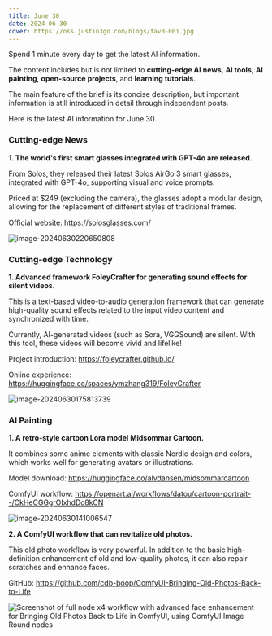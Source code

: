 ```yaml
---
title: June 30
date: 2024-06-30
cover: https://oss.justin3go.com/blogs/fav0-001.jpg
---
```


Spend 1 minute every day to get the latest AI information.

The content includes but is not limited to **cutting-edge AI news**, **AI tools**, **AI painting**, **open-source projects**, and **learning tutorials**.

The main feature of the brief is its concise description, but important information is still introduced in detail through independent posts.

Here is the latest AI information for June 30.

### Cutting-edge News

**1. The world's first smart glasses integrated with GPT-4o are released.**

From Solos, they released their latest Solos AirGo 3 smart glasses, integrated with GPT-4o, supporting visual and voice prompts.

Priced at $249 (excluding the camera), the glasses adopt a modular design, allowing for the replacement of different styles of traditional frames.

Official website: https://solosglasses.com/

![image-20240630220650808](https://p.ipic.vip/gjlmu9.png)

### Cutting-edge Technology

**1. Advanced framework FoleyCrafter for generating sound effects for silent videos.**

This is a text-based video-to-audio generation framework that can generate high-quality sound effects related to the input video content and synchronized with time.

Currently, AI-generated videos (such as Sora, VGGSound) are silent. With this tool, these videos will become vivid and lifelike!

Project introduction: https://foleycrafter.github.io/

Online experience: https://huggingface.co/spaces/ymzhang319/FoleyCrafter

![image-20240630175813739](https://p.ipic.vip/xv43od.png)

### AI Painting

**1. A retro-style cartoon Lora model Midsommar Cartoon.**

It combines some anime elements with classic Nordic design and colors, which works well for generating avatars or illustrations.

Model download: https://huggingface.co/alvdansen/midsommarcartoon

ComfyUI workflow: https://openart.ai/workflows/datou/cartoon-portrait--/CkHeCGGgrOIxhdDc8kCN

![image-20240630141006547](https://p.ipic.vip/8pv8km.png)

**2. A ComfyUI workflow that can revitalize old photos.**

This old photo workflow is very powerful. In addition to the basic high-definition enhancement of old and low-quality photos, it can also repair scratches and enhance faces.

GitHub: https://github.com/cdb-boop/ComfyUI-Bringing-Old-Photos-Back-to-Life

![Screenshot of full node x4 workflow with advanced face enhancement for Bringing Old Photos Back to Life in ComfyUI, using ComfyUI Image Round nodes](https://github.com/cdb-boop/ComfyUI-Bringing-Old-Photos-Back-to-Life/raw/master/imgs/bopbtl-full-workflow-advanced-512-x4-upscale-round-pad-nearest-16-previews.png)

